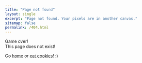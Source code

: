 ```yaml
---
title: "Page not found"
layout: single
excerpt: "Page not found. Your pixels are in another canvas."
sitemap: false
permalink: /404.html
---
```


Game over!  
This page does not exist!   

Go [home](https://www.albgri.com) or [eat cookies](https://youtu.be/dQw4w9WgXcQ)! :)


